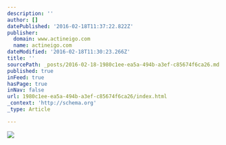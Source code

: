 ```yaml
---
description: ''
author: []
datePublished: '2016-02-18T11:37:22.822Z'
publisher:
  domain: www.actineigo.com
  name: actineigo.com
dateModified: '2016-02-18T11:30:23.266Z'
title: ''
sourcePath: _posts/2016-02-18-1980c1ee-ea5a-494b-a3ef-c85674f6ca26.md
published: true
inFeed: true
hasPage: true
inNav: false
url: 1980c1ee-ea5a-494b-a3ef-c85674f6ca26/index.html
_context: 'http://schema.org'
_type: Article

---
```

![](http://www.actineigo.com/_/rsrc/1451896847087/home/silhouette-boy-pointing-finger.jpg?height=264&width=400)